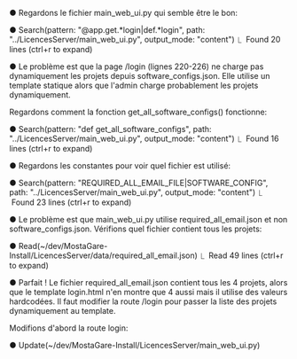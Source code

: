 ● Regardons le fichier main_web_ui.py qui semble être le bon:

● Search(pattern: "@app.get.*login|def.*login", path:
        "../LicencesServer/main_web_ui.py", output_mode: "content")
  ⎿  Found 20 lines (ctrl+r to expand)

● Le problème est que la page /login (lignes 220-226) ne charge pas
  dynamiquement les projets depuis software_configs.json. Elle utilise un
  template statique alors que l'admin charge probablement les projets
  dynamiquement.

  Regardons comment la fonction get_all_software_configs() fonctionne:

● Search(pattern: "def get_all_software_configs", path:
        "../LicencesServer/main_web_ui.py", output_mode: "content")
  ⎿  Found 16 lines (ctrl+r to expand)

● Regardons les constantes pour voir quel fichier est utilisé:

● Search(pattern: "REQUIRED_ALL_EMAIL_FILE|SOFTWARE_CONFIG", path:
        "../LicencesServer/main_web_ui.py", output_mode: "content")
  ⎿  Found 23 lines (ctrl+r to expand)

● Le problème est que main_web_ui.py utilise required_all_email.json et non
  software_configs.json. Vérifions quel fichier contient tous les projets:

● Read(~/dev/MostaGare-Install/LicencesServer/data/required_all_email.json)
  ⎿  Read 49 lines (ctrl+r to expand)

● Parfait ! Le fichier required_all_email.json contient tous les 4 projets,
  alors que le template login.html n'en montre que 4 aussi mais il utilise
  des valeurs hardcodées. Il faut modifier la route /login pour passer la
  liste des projets dynamiquement au template.

  Modifions d'abord la route login:

● Update(~/dev/MostaGare-Install/LicencesServer/main_web_ui.py)




